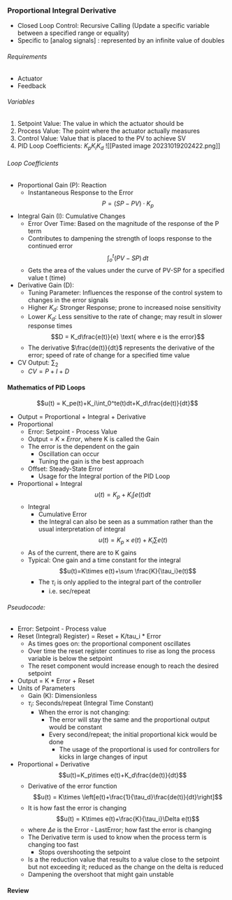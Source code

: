 ### Proportional Integral Derivative
- Closed Loop Control: Recursive Calling (Update a specific variable between a specified range or equality)
- Specific to [analog signals] : represented by an infinite value of doubles
###### Requirements
- Actuator
- Feedback
###### Variables
1. Setpoint Value: The value in which the actuator should be
2. Process Value: The point where the actuator actually measures
3. Control Value: Value that is placed to the PV to achieve SV
4. PID Loop Coefficients: $K_p K_i K_d$
![[Pasted image 20231019202422.png]]
###### Loop Coefficients
- Proportional Gain (P): Reaction
	- Instantaneous Response to the Error
	$$P=(SP-PV)\cdot K_p$$
- Integral Gain (I): Cumulative Changes
	- Error Over Time: Based on the magnitude of the response of the P term
	- Contributes to dampening the strength of loops response to the continued error
		$$
\int_{o}^{t} (PV-SP)\, dt
$$
	- Gets the area of the values under the curve of PV-SP for a specified value t (time)
- Derivative Gain (D): 
	- Tuning Parameter: Influences the response of the control system to changes in the error signals
	- Higher $K_d$: Stronger Response; prone to increased noise sensitivity
	- Lower $K_d$: Less sensitive to the rate of change; may result in slower response times
	$$D = K_d\frac{e(t)}{e} \text{ where e is the error}$$
	- The derivative $\frac{de(t)}{dt}$ represents the derivative of the error; speed of rate of change for a specified time value
- CV Output: $\sum_2$
	- $CV=P+I+D$ 
#### Mathematics of PID Loops
$$u(t) = K_pe(t)+K_i\int_0^te(t)dt+K_d\frac{de(t)}{dt}$$
- Output = Proportional + Integral + Derivative
- Proportional
	- Error: Setpoint - Process Value
	- Output = $K\times Error$, where K is called the Gain
	- The error is the dependent on the gain
		- Oscillation can occur
		- Tuning the gain is the best approach
	- Offset: Steady-State Error
		- Usage for the Integral portion of the PID Loop
- Proportional + Integral
	$$u(t)=K_p+K_i\int e(t)dt$$
	- Integral
		- Cumulative Error
		- the Integral can also be seen as a summation rather than the usual interpretation of integral
		$$u(t)=K_p\times e(t)+K_i\sum e(t)$$
	- As of the current, there are to K gains
	- Typical: One gain and a time constant for the integral
		$$u(t)=K\times e(t)+\sum \frac{K}{\tau_i}e(t)$$
		- The $\tau_i$ is only applied to the integral part of the controller
			- i.e. sec/repeat
###### Pseudocode:
- Error: Setpoint - Process value
- Reset (Integral) Register) = Reset + K/tau_i * Error
	- As times goes on: the proportional component oscillates
	- Over time the reset register continues to rise as long the process variable is below the setpoint
	- The reset component would increase enough to reach the desired setpoint
- Output = K * Error + Reset
- Units of Parameters
	- Gain (K): Dimensionless
	- $\tau_i$: Seconds/repeat (Integral Time Constant)
		- When the error is not changing:
			- The error will stay the same and the proportional output would be constant
			- Every second/repeat; the initial proportional kick would be done
				- The usage of the proportional is used for controllers for kicks in large changes of input
- Proportional + Derivative
	$$u(t)=K_p\times e(t)+K_d\frac{de(t)}{dt}$$
	- Derivative of the error function
	$$u(t) = K\times \left[e(t)+\frac{1}{\tau_d}\frac{de(t)}{dt}\right]$$
	- It is how fast the error is changing
	$$u(t) = K\times e(t)+\frac{K}{\tau_i}\Delta e(t)$$
	- where $\Delta e$ is the Error - LastError; how fast the error is changing
	- The Derivative term is used to know when the process term is changing too fast
		- Stops overshooting the setpoint
	- Is a the reduction value that results to a value close to the setpoint but not exceeding it; reduced as the change on the delta is reduced
	- Dampening the overshoot that might gain unstable
#### Review

	